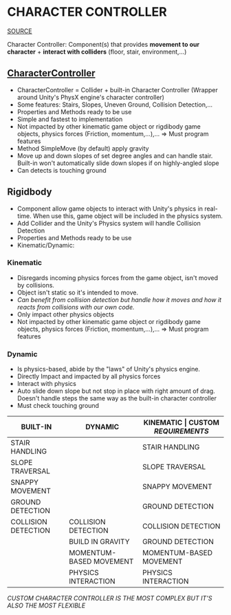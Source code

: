 # CHARACTER CONTROLLER

[SOURCE](https://youtu.be/e94KggaEAr4?list=PLwyUzJb_FNeQrIxCEjj5AMPwawsw5beAy)

Character Controller: Component(s) that provides **movement to our character** + **interact with colliders** (floor, stair, environment,...)

## [CharacterController](https://docs.unity3d.com/ScriptReference/CharacterController.html)

- CharacterController = Collider + built-in Character Controller (Wrapper around Unity's PhysX engine's character controller)
- Some features: Stairs, Slopes, Uneven Ground, Collision Detection,... 
- Properties and Methods ready to be use
- Simple and fastest to implementation
- Not impacted by other kinematic game object or rigdibody game objects, physics forces (Friction, momentum,...),... => Must program features
- Method SimpleMove (by default) apply gravity
- Move up and down slopes of set degree angles and can handle stair. Built-in won't  automatically slide down slopes if on highly-angled slope
- Can detects is touching ground

## Rigidbody

- Component allow game objects to interact with Unity's physics in real-time. When use this, game object will be included in the physics system.
- Add Collider and the Unity's Physics system will handle Collision Detection
- Properties and Methods ready to be use
- Kinematic/Dynamic:

### Kinematic

- Disregards incoming physics forces from the game object, isn't moved by collisions. 
- Object isn't static so it's intended to move. 
- _Can benefit from collision detection but handle how it moves and how it reacts from collisions with our own code._
- Only impact other physics objects
- Not impacted by other kinematic game object or rigdibody game objects, physics forces (Friction, momentum,...),... => Must program features

### Dynamic

- Is physics-based, abide by the "laws" of Unity's physics engine. 
- Directly Impact and impacted by all physics forces
- Interact with physics
- Auto slide down slope but not stop in place with right amount of drag. Doesn't handle steps the same way as the built-in character controller
- Must check touching ground

| BUILT-IN            | DYNAMIC                 | KINEMATIC \| CUSTOM _REQUIREMENTS_ |
| ------------------- | ----------------------- | ------------------------------------ |
| STAIR HANDLING      |                         | STAIR HANDLING                       |
| SLOPE TRAVERSAL     |                         | SLOPE TRAVERSAL                      |
| SNAPPY MOVEMENT     |                         | SNAPPY MOVEMENT                      |
| GROUND DETECTION    |                         | GROUND DETECTION                     |
| COLLISION DETECTION | COLLISION DETECTION     | COLLISION DETECTION                  |
|                     | BUILD IN GRAVITY        | GROUND DETECTION                     |
|                     | MOMENTUM-BASED MOVEMENT | MOMENTUM-BASED MOVEMENT              |
|                     | PHYSICS INTERACTION     | PHYSICS INTERACTION                  |

_CUSTOM CHARACTER CONTROLLER IS THE MOST COMPLEX BUT IT'S ALSO THE MOST FLEXIBLE_
